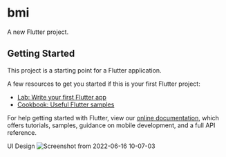 # bmi

A new Flutter project.

## Getting Started

This project is a starting point for a Flutter application.

A few resources to get you started if this is your first Flutter project:

- [Lab: Write your first Flutter app](https://flutter.dev/docs/get-started/codelab)
- [Cookbook: Useful Flutter samples](https://flutter.dev/docs/cookbook)

For help getting started with Flutter, view our
[online documentation](https://flutter.dev/docs), which offers tutorials,
samples, guidance on mobile development, and a full API reference.


UI Design
![Screenshot from 2022-06-16 10-07-03](https://user-images.githubusercontent.com/57826422/173990597-1b0e92a2-10ed-4248-beb5-50b9eceba6af.png)
